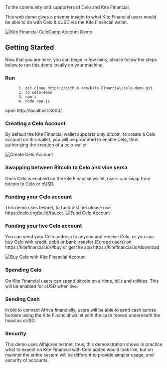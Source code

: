 

To the community and supporters of Celo and Kite Financial,

This web demo gives a priemer insight to what Kite Financial users would be able to do with Celo & cUSD via the Kite Financial wallet. 

![Kite Financial CeloCamp Account Demo](https://kitefinancial.io/celo-demo/kf-celo-demo2.png)

<h2>Getting Started</h2>

Now that you are here, you can begin in few mins, please follow the steps below to run this demo locally on your machine.

<h3>Run</h3>

          1. git clone https://github.com/Kite-Financial/celo-demo.git
          2. cd celo-demo
          3. npm i
          4. node app.js
open http://localhost:3000/

  
  
  <h3>Creating a Celo Account</h3>
  By default the Kite Financial wallet supports only bitcoin, to create a Celo account on this wallet, you will be prompted to enable Celo, thus authorizing the creation of a celo wallet.


![Create Celo Account](https://kitefinancial.io/celo-demo/kf-celo-demo1.png)

<h3>Swapping between Bitcoin to Celo and vice versa</h3>

Ones Celo is enabled on the kite Financial wallet, users can swap from bitcoin to Celo or cUSD.

<h3>Funding your Celo account</h3>

This demo uses testnet, to fund test net please use https://celo.org/build/faucet. 
![Fund Celo Account](https://kitefinancial.io/celo-demo/kf-celo-demo3.png)

<h3>Funding your live Celo account</h3>
You can send your Celo address to anyone and receive Celo, or you can buy Celo with credit, debit or bank transfer (Europe users) on https://kitefinancial.io/#buy or get the app https://kitefinancial.io/download

![Buy Celo with Kite Financial Account](https://kitefinancial.io/celo-demo/kf-celo-demo5.png)

<h3>Spending Celo</h3>
On Kite Financial users can spend bitcoin on airtime, bills and utilities. This will be enabled for cUSD when live.

<h3>Sending Cash</h3>
In bid to connect Africa financially, users will be able to send cash across borders using the Kite Financial wallet with the cash moved underneath the hood as cUSD.


<h3>Security</h3>
This demo uses Alfajores testnet, thus, this demonstration shows in practice what to expect on Kite Financial with Celo added would look like, but on mainnet the entire system will be different to provide simpler usage, and security of accounts.

